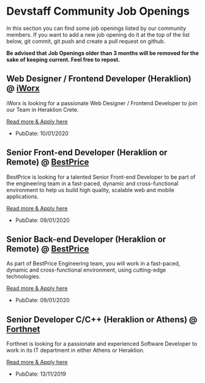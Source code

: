 # Devstaff Community Job Openings

In this section you can find some job openings listed by our community members. If you want to add a new job opening do it at the top of the list below, git commit, git push and create a pull request on github.

__Be advised that Job Openings older than 3 months will be removed for the sake of keeping current. Feel free to repost.__

## Web Designer / Frontend Developer (Heraklion) @ [iWorx](http://www.iworx.gr)

iWorx is looking for a passionate Web Designer / Frontend Developer to join our Team in Heraklion Crete.

[Read more & Apply here](https:///iworx.gr/jobs)

* PubDate: 10/01/2020

## Senior Front-end Developer (Heraklion or Remote) @ [BestPrice](https://www.bestprice.gr)

BestPrice is looking for a talented Senior Front-end Developer to be part of the engineering team in a fast-paced, dynamic and cross-functional environment to help us build high quality, scalable web and mobile applications.

[Read more & Apply here](https://bestprice.workable.com/j/FFA1EBF3B4)

* PubDate: 09/01/2020

## Senior Back-end Developer (Heraklion or Remote) @ [BestPrice](https://www.bestprice.gr)

As part of BestPrice Engineering team, you will work in a fast-paced, dynamic and cross-functional environment, using cutting-edge technologies.

[Read more & Apply here](https://bestprice.workable.com/j/19D228D684)

* PubDate: 09/01/2020

## Senior Developer C/C++ (Heraklion or Athens) @ [Forthnet](http://www.forthnet.gr)

Forthnet is looking for a passionate and experienced Software Developer to work in its IT department in either Athens or Heraklion.

[Read more & Apply here](http://nova.gr/careers)

* PubDate: 13/11/2019

